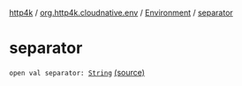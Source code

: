 [http4k](../../index.md) / [org.http4k.cloudnative.env](../index.md) / [Environment](index.md) / [separator](./separator.md)

# separator

`open val separator: `[`String`](https://kotlinlang.org/api/latest/jvm/stdlib/kotlin/-string/index.html) [(source)](https://github.com/http4k/http4k/blob/master/http4k-cloudnative/src/main/kotlin/org/http4k/cloudnative/env/Environment.kt#L21)